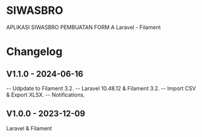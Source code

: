 # SIWASBRO

APLIKASI SIWASBRO PEMBUATAN FORM A
Laravel - Filament

# Changelog

## V1.1.0 - 2024-06-16
-- Udpdate to Filament 3.2.
-- Laravel 10.48.12 & Filament 3.2.
-- Import CSV & Export XLSX.
-- Notifications.

## V1.0.0 - 2023-12-09
Laravel & Filament
